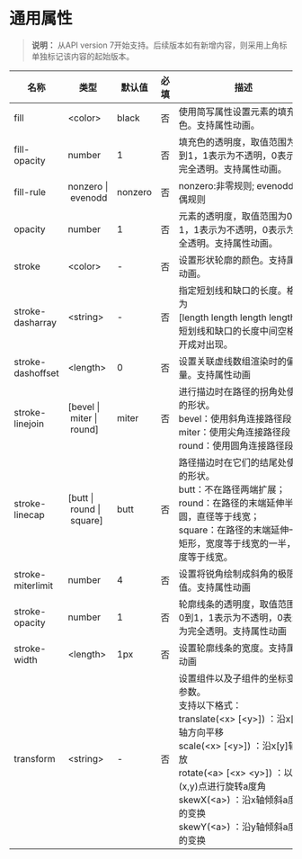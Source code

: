 # 通用属性

>  **说明：**
> 从API version 7开始支持。后续版本如有新增内容，则采用上角标单独标记该内容的起始版本。


| 名称 | 类型 | 默认值 | 必填 | 描述 |
| -------- | -------- | -------- | -------- | -------- |
| fill | &lt;color&gt; | black | 否 | 使用简写属性设置元素的填充色。支持属性动画。 |
| fill-opacity | number | 1 | 否 | 填充色的透明度，取值范围为0到1，1表示为不透明，0表示为完全透明。支持属性动画。 |
| fill-rule | nonzero&nbsp;\|&nbsp;evenodd | nonzero | 否 | nonzero:非零规则;&nbsp;evenodd:奇偶规则 |
| opacity | number | 1 | 否 | 元素的透明度，取值范围为0到1，1表示为不透明，0表示为完全透明。支持属性动画。 |
| stroke | &lt;color&gt; | - | 否 | 设置形状轮廓的颜色。支持属性动画。 |
| stroke-dasharray | &lt;string&gt; | - | 否 | 指定短划线和缺口的长度。格式为[length&nbsp;length&nbsp;length&nbsp;length]，短划线和缺口的长度中间空格隔开成对出现。 |
| stroke-dashoffset | &lt;length&gt; | 0 | 否 | 设置关联虚线数组渲染时的偏移量。支持属性动画 |
| stroke-linejoin | [bevel&nbsp;\|&nbsp;miter&nbsp;\|&nbsp;round] | miter | 否 | 进行描边时在路径的拐角处使用的形状。<br/>bevel：使用斜角连接路径段；<br/>miter：使用尖角连接路径段；<br/>round：使用圆角连接路径段。 |
| stroke-linecap | [butt&nbsp;\|&nbsp;round&nbsp;\|&nbsp;square] | butt | 否 | 路径描边时在它们的结尾处使用的形状。<br/>butt：不在路径两端扩展；<br/>round：在路径的末端延伸半个圆，直径等于线宽；<br/>square：在路径的末端延伸一个矩形，宽度等于线宽的一半，高度等于线宽。 |
| stroke-miterlimit | number | 4 | 否 | 设置将锐角绘制成斜角的极限值。支持属性动画 |
| stroke-opacity | number | 1 | 否 | 轮廓线条的透明度，取值范围为0到1，1表示为不透明，0表示为完全透明。支持属性动画 |
| stroke-width | &lt;length&gt; | 1px | 否 | 设置轮廓线条的宽度。支持属性动画 |
| transform | &lt;string&gt; | - | 否 | 设置组件以及子组件的坐标变换参数。<br/>支持以下格式：<br/>translate(&lt;x&gt;&nbsp;[&lt;y&gt;])&nbsp;：沿x[y]轴方向平移<br/>scale(&lt;x&gt;&nbsp;[&lt;y&gt;])&nbsp;：沿x[y]轴缩放<br/>rotate(&lt;a&gt;&nbsp;[&lt;x&gt;&nbsp;&lt;y&gt;])&nbsp;：以(x,y)点进行旋转a度角<br/>skewX(&lt;a&gt;)&nbsp;：沿x轴倾斜a度角的变换<br/>skewY(&lt;a&gt;)&nbsp;：沿y轴倾斜a度角的变换 |
